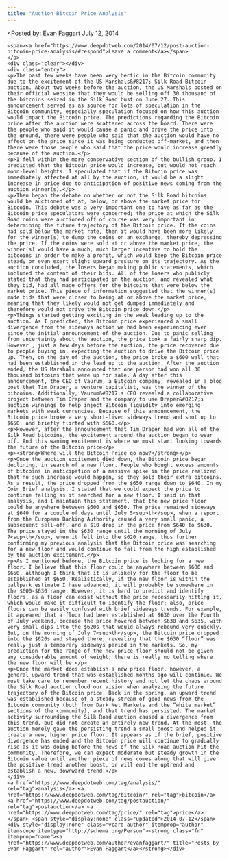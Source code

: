 ```yaml
---
title: "Auction Bitcoin Price Analysis"
---
```


<article class="post-listing post-6379 post type-post status-publish format-standard has-post-thumbnail hentry  tag-analysis tag-bitcoin tag-postauction tag-price">
<<span>Posted by: <a href="https://www.deepdotweb.com/author/evanfaggart/" title="">Evan Faggart </a></span>
    <span>July 12, 2014</span>
    
    <span><a href="https://www.deepdotweb.com/2014/07/12/post-auction-bitcoin-price-analysis/#respond">Leave a comment</a></span>
    </p>
    <div class="clear"></div>
    <div class="entry">
    <p>The past few weeks have been very hectic in the Bitcoin community due to the excitement of the US Marshals&#8217; Silk Road Bitcoin auction. About two weeks before the auction, the US Marshals posted on their official website that they would be selling off 30 thousand of the bitcoins seized in the Silk Road bust on June 27. This announcement served as as source for lots of speculation in the Bitcoin community, especially speculation focused on how this auction would impact the Bitcoin price. The predictions regarding the Bitcoin price after the auction were scattered across the board. There were the people who said it would cause a panic and drive the price into the ground, there were people who said that the auction would have no affect on the price since it was being conducted off-market, and then there were those people who said that the price would increase greatly because of the auction.</p>
    <p>I fell within the more conservative section of the bullish group. I predicted that the Bitcoin price would increase, but would not reach moon-level heights. I speculated that if the Bitocin price was immediately affected at all by the auction, it would be a slight increase in price due to anticipation of positive news coming from the auction winner(s).</p>
    <p>Then began the debate on whether or not the Silk Road bitcoins would be auctioned off at, below, or above the market price for Bitcoin. This debate was a very important one to have as far as the Bitcoin price speculators were concerned; the price at which the Silk Road coins were auctioned off of course was very important in determining the future trajectory of the Bitcoin price. If the coins had sold below the market rate, then it would have been more likely for the winner(s) to dump the coins on an exchange, thereby depressing the price. If the coins were sold at or above the market price, the winner(s) would have a much, much larger incentive to hold the bitcoins in order to make a profit, which would keep the Bitcoin price steady or even exert slight upward pressure on its trajectory. As the auction concluded, the losers began making public statements, which included the content of their bids. All of the losers who publicly stated that they had participated in the auction, and revealed what they bid, had all made offers for the bitcoins that were below the market price. This piece of information suggested that the winner(s) made bids that were closer to being at or above the market price, meaning that they likely would not get dumped immediately and therefore would not drive the Bitcoin price down.</p>
    <p>Things started getting exciting in the week leading up to the auction. As I predicted, the Bitcoin price experienced a small divergence from the sideways action we had been experiencing ever since the initial announcement of the auction. Due to panic selling from uncertainty about the auction, the price took a fairly sharp dip. However , just a few days before the auction, the price recovered due to people buying in, expecting the auction to drive the Bitcoin price up. Then, on the day of the auction, the price broke a $600 wall that had been established in the lead up to the auction. After the auction ended, the US Marshals announced that one person had won all 30 thousand bitcoins that were up for sale. A day after this announcement, the CEO of Vaurum, a Bitcoin company, revealed in a blog post that Tim Draper, a venture capitalist, was the winner of the bitcoins. Additionally, Vaurum&#8217;s CEO revealed a collaborative project between Tim Draper and the company to use Draper&#8217;s auction winnings to help inject Bitcoin liquidity into emerging markets with weak currencies. Because of this announcement, the Bitcoin price broke a very short-lived sideways trend and shot up to $650, and briefly flirted with $660.</p>
    <p>However, after the announcement that Tim Draper had won all of the Silk Road bitcoins, the excitement around the auction began to wear off. And this waning excitement is where we must start looking towards the future of the Bitcoin price</p>
    <p><strong>Where will the Bitcoin Price go now?</strong></p>
    <p>Once the auction excitement died down, the Bitcoin price began declining, in search of a new floor. People who bought excess amounts of bitcoins in anticipation of a massive spike in the price realized that no such increase would happen, so they sold their extra bitcoins. As a result, the price dropped from the $650 range down to $640. In my Coin Brief analysis, I stated that we could expect the price to continue falling as it searched for a new floor. I said in that analysis, and I maintain this statement, that the new price floor could be anywhere between $600 and $650. The price remained sideways at $640 for a couple of days until July 5<sup>th</sup>, when a report from the European Banking Authority caused a very small panic, a subsequent sell-off, and a $10 drop in the price from $640 to $630. The price stayed in the $630 range until the morning of July 7<sup>th</sup>, when it fell into the $620 range, thus further confirming my previous analysis that the Bitcoin price was searching for a new floor and would continue to fall from the high established by the auction excitement.</p>
    <p>As I mentioned before, the Bitcoin price is looking for a new floor. I believe that this floor could be anywhere between $600 and $650, although I think that it is unlikely for the floor to be established at $650. Realistically, if the new floor is within the ballpark estimate I have advanced, it will probably be somewhere in the $600-$630 range. However, it is hard to predict and identify floors, as a floor can exist without the price necessarily hitting it, which would make it difficult to identify the floor; also, price floors can be easily confused with brief sideways trends. For example, it appeared that a floor had been established at $630 over the Fourth of July weekend, because the price hovered between $630 and $635, with very small dips into the $620s that would always rebound very quickly. But, on the morning of July 7<sup>th</sup>, the Bitcoin price dropped into the $620s and stayed there, revealing that the $630 “floor” was really just a temporary sideways period in the markets. So, my prediction for the range of the new price floor should not be given any considerable amount of weight; there is really no telling where the new floor will be.</p>
    <p>Once the market does establish a new price floor, however, a general upward trend that was established months ago will continue. We must take care to remember recent history and not let the chaos around the Silk Road auction cloud our vision when analyzing the future trajectory of the Bitcoin price. Back in the spring, an upward trend was established because of a steady stream of good news from the Bitcoin community (both from Dark Net Markets and the “white market” sections of the community), and that trend has persisted. The market activity surrounding the Silk Road auction caused a divergence from this trend, but did not create an entirely new trend. At the most, the auction merely gave the persisting trend a small boost and helped it create a new, higher price floor. It appears as if the brief, positive divergence has ended and the Bitcoin price will continue to gradually rise as it was doing before the news of the Silk Road auction hit the community. Therefore, we can expect moderate but steady growth in the Bitcoin value until another piece of news comes along that will give the positive trend another boost, or will end the uptrend and establish a new, downward trend.</p>
    </div>
    <a href="https://www.deepdotweb.com/tag/analysis/" rel="tag">analysis</a> <a href="https://www.deepdotweb.com/tag/bitcoin/" rel="tag">bitcoin</a> <a href="https://www.deepdotweb.com/tag/postauction/" rel="tag">postauction</a> <a href="https://www.deepdotweb.com/tag/price/" rel="tag">price</a></span> <span style="display:none" class="updated">2014-07-12</span>
    <div style="display:none" class="vcard author" itemprop="author" itemscope itemtype="http://schema.org/Person"><strong class="fn" itemprop="name"><a href="https://www.deepdotweb.com/author/evanfaggart/" title="Posts by Evan Faggart" rel="author">Evan Faggart</a></strong></div>
    

